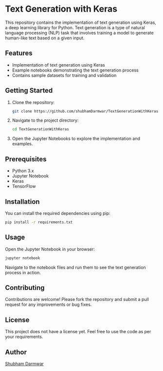 # Text Generation with Keras

This repository contains the implementation of text generation using Keras, a deep learning library for Python. Text generation is a type of natural language processing (NLP) task that involves training a model to generate human-like text based on a given input.

## Features
- Implementation of text generation using Keras
- Example notebooks demonstrating the text generation process
- Contains sample datasets for training and validation

## Getting Started
1. Clone the repository:
    ```bash
    git clone https://github.com/shubhamDarmwar/TextGenerationWithKeras.git
    ```
2. Navigate to the project directory:
    ```bash
    cd TextGenerationWithKeras
    ```
3. Open the Jupyter Notebooks to explore the implementation and examples.

## Prerequisites
- Python 3.x
- Jupyter Notebook
- Keras
- TensorFlow

## Installation
You can install the required dependencies using pip:
```bash
pip install -r requirements.txt
```

## Usage
Open the Jupyter Notebook in your browser:
```bash
jupyter notebook
```
Navigate to the notebook files and run them to see the text generation process in action.

## Contributing
Contributions are welcome! Please fork the repository and submit a pull request for any improvements or bug fixes.

## License
This project does not have a license yet. Feel free to use the code as per your requirements.

## Author
[Shubham Darmwar](https://github.com/shubhamDarmwar)
